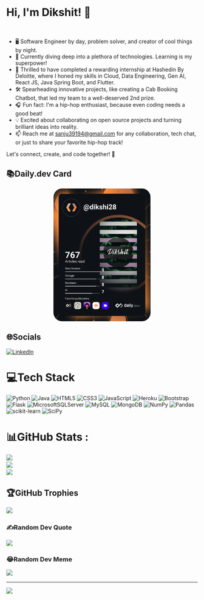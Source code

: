 # Hi, I'm Dikshit! 👋

<br />


- 🖥️ Software Engineer by day, problem solver, and creator of cool things by night.
- 🌱 Currently diving deep into a plethora of technologies. Learning is my superpower!
- 🚀 Thrilled to have completed a rewarding internship at Hashedin By Deloitte, where I honed my skills in Cloud, Data Engineering, Gen AI, React JS, Java Spring Boot, and Flutter.
- 🛠️ Spearheading innovative projects, like creating a Cab Booking Chatbot, that led my team to a well-deserved 2nd prize.
- 🎧 Fun fact: I'm a hip-hop enthusiast, because even coding needs a good beat!
- 💡 Excited about collaborating on open source projects and turning brilliant ideas into reality.
- 📫 Reach me at sanju39194@gmail.com for any collaboration, tech chat, or just to share your favorite hip-hop track!

Let's connect, create, and code together! 🚀
## 📚Daily.dev Card
<p align="center"> 
    <a href="https://api.daily.dev/get?r=dikshi28" target="_blank" align="left">
      <img width="256" align="center" src="https://raw.githubusercontent.com/Dikshit28/Dikshit28/devcard/devcard.svg"/>
    </a>
</p>
  
## 🌐Socials
[![LinkedIn](https://img.shields.io/badge/LinkedIn-%230077B5.svg?logo=linkedin&logoColor=white)](https://linkedin.com/in/dikshi28) 

# 💻Tech Stack
![Python](https://img.shields.io/badge/python-3670A0?style=for-the-badge&logo=python&logoColor=ffdd54) ![Java](https://img.shields.io/badge/java-%23ED8B00.svg?style=for-the-badge&logo=java&logoColor=white) ![HTML5](https://img.shields.io/badge/html5-%23E34F26.svg?style=for-the-badge&logo=html5&logoColor=white) ![CSS3](https://img.shields.io/badge/css3-%231572B6.svg?style=for-the-badge&logo=css3&logoColor=white) ![JavaScript](https://img.shields.io/badge/javascript-%23323330.svg?style=for-the-badge&logo=javascript&logoColor=%23F7DF1E) ![Heroku](https://img.shields.io/badge/heroku-%23430098.svg?style=for-the-badge&logo=heroku&logoColor=white) ![Bootstrap](https://img.shields.io/badge/bootstrap-%23563D7C.svg?style=for-the-badge&logo=bootstrap&logoColor=white) ![Flask](https://img.shields.io/badge/flask-%23000.svg?style=for-the-badge&logo=flask&logoColor=white) ![MicrosoftSQLServer](https://img.shields.io/badge/Microsoft%20SQL%20Sever-CC2927?style=for-the-badge&logo=microsoft%20sql%20server&logoColor=white) ![MySQL](https://img.shields.io/badge/mysql-%2300f.svg?style=for-the-badge&logo=mysql&logoColor=white) ![MongoDB](https://img.shields.io/badge/MongoDB-%234ea94b.svg?style=for-the-badge&logo=mongodb&logoColor=white) ![NumPy](https://img.shields.io/badge/numpy-%23013243.svg?style=for-the-badge&logo=numpy&logoColor=white) ![Pandas](https://img.shields.io/badge/pandas-%23150458.svg?style=for-the-badge&logo=pandas&logoColor=white) ![scikit-learn](https://img.shields.io/badge/scikit--learn-%23F7931E.svg?style=for-the-badge&logo=scikit-learn&logoColor=white) ![SciPy](https://img.shields.io/badge/SciPy-%230C55A5.svg?style=for-the-badge&logo=scipy&logoColor=%white)

# 📊GitHub Stats :
![](https://github-readme-stats.vercel.app/api?username=Dikshit28&theme=prussian&hide_border=true&include_all_commits=false&count_private=false)<br/>
![](https://github-readme-streak-stats.herokuapp.com/?user=Dikshit28&theme=prussian&hide_border=true)<br/>
![](https://github-readme-stats.vercel.app/api/top-langs/?username=Dikshit28&theme=prussian&hide_border=true&include_all_commits=false&count_private=false&layout=compact)

## 🏆GitHub Trophies
![](https://github-profile-trophy.vercel.app/?username=Dikshit28&theme=algolia&no-frame=true&no-bg=true&margin-w=4)

### ✍️Random Dev Quote
![](https://quotes-github-readme.vercel.app/api?type=horizontal&theme=radical)

### 😂Random Dev Meme
<img src="https://random-memer.herokuapp.com/" width="512px"/>



---
![](https://komarev.com/ghpvc/?username=Dikshit28&label=Visitors+Count&color=brightgreen)


<!---
Dikshit28/Dikshit28 is a ✨ special ✨ repository because its `README.md` (this file) appears on your GitHub profile.
You can click the Preview link to take a look at your changes.
--->
